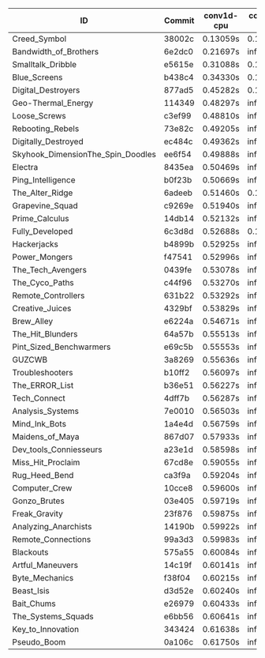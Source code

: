 |ID|Commit|conv1d-cpu|conv1d-gpu|DWSPConv2D-gpu|gemm-gpu|avg|
|-|-|-|-|-|-|-|
|Creed_Symbol|38002c|0.13059s|0.10955s|infs|2.28241s|infs|
|Bandwidth_of_Brothers|6e2dc0|0.21697s|infs|infs|2.23959s|infs|
|Smalltalk_Dribble|e5615e|0.31088s|0.13101s|infs|4.57997s|infs|
|Blue_Screens|b438c4|0.34330s|0.13441s|infs|4.60547s|infs|
|Digital_Destroyers|877ad5|0.45282s|0.13048s|infs|2.23436s|infs|
|Geo-Thermal_Energy|114349|0.48297s|infs|infs|4.94252s|infs|
|Loose_Screws|c3ef99|0.48810s|infs|infs|4.78632s|infs|
|Rebooting_Rebels|73e82c|0.49205s|infs|infs|4.45998s|infs|
|Digitally_Destroyed|ec484c|0.49362s|infs|infs|4.99737s|infs|
|Skyhook_DimensionThe_Spin_Doodles|ee6f54|0.49888s|infs|infs|4.78326s|infs|
|Electra|8435ea|0.50469s|infs|infs|4.97517s|infs|
|Ping_Intelligence|b0f23b|0.50669s|infs|infs|4.44139s|infs|
|The_Alter_Ridge|6adeeb|0.51460s|0.15555s|infs|4.80520s|infs|
|Grapevine_Squad|c9269e|0.51940s|infs|infs|4.93810s|infs|
|Prime_Calculus|14db14|0.52132s|infs|infs|4.76460s|infs|
|Fully_Developed|6c3d8d|0.52688s|0.16296s|infs|4.48976s|infs|
|Hackerjacks|b4899b|0.52925s|infs|infs|4.57820s|infs|
|Power_Mongers|f47541|0.52996s|infs|infs|4.92454s|infs|
|The_Tech_Avengers|0439fe|0.53078s|infs|infs|4.75969s|infs|
|The_Cyco_Paths|c44f96|0.53270s|infs|infs|4.48933s|infs|
|Remote_Controllers|631b22|0.53292s|infs|infs|4.99365s|infs|
|Creative_Juices|4329bf|0.53829s|infs|infs|4.95495s|infs|
|Brew_Alley|e6224a|0.54671s|infs|infs|4.71805s|infs|
|The_Hit_Blunders|64a57b|0.55513s|infs|infs|4.51056s|infs|
|Pint_Sized_Benchwarmers|e69c5b|0.55553s|infs|infs|4.72978s|infs|
|GUZCWB|3a8269|0.55636s|infs|infs|4.97264s|infs|
|Troubleshooters|b10ff2|0.56097s|infs|infs|4.86295s|infs|
|The_ERROR_List|b36e51|0.56227s|infs|infs|4.90797s|infs|
|Tech_Connect|4dff7b|0.56287s|infs|infs|5.02861s|infs|
|Analysis_Systems|7e0010|0.56503s|infs|infs|4.78184s|infs|
|Mind_Ink_Bots|1a4e4d|0.56759s|infs|infs|4.50333s|infs|
|Maidens_of_Maya|867d07|0.57933s|infs|infs|4.75795s|infs|
|Dev_tools_Conniesseurs|a23e1d|0.58598s|infs|infs|4.50018s|infs|
|Miss_Hit_Proclaim|67cd8e|0.59055s|infs|infs|4.98443s|infs|
|Rug_Heed_Bend|ca3f9a|0.59204s|infs|infs|4.64473s|infs|
|Computer_Crew|10cce8|0.59600s|infs|infs|4.46281s|infs|
|Gonzo_Brutes|03e405|0.59719s|infs|infs|4.59862s|infs|
|Freak_Gravity|23f876|0.59875s|infs|infs|5.00319s|infs|
|Analyzing_Anarchists|14190b|0.59922s|infs|infs|4.50070s|infs|
|Remote_Connections|99a3d3|0.59983s|infs|infs|4.66117s|infs|
|Blackouts|575a55|0.60084s|infs|infs|4.58818s|infs|
|Artful_Maneuvers|14c19f|0.60141s|infs|infs|4.64926s|infs|
|Byte_Mechanics|f38f04|0.60215s|infs|infs|4.97940s|infs|
|Beast_Isis|d3d52e|0.60240s|infs|infs|4.45578s|infs|
|Bait_Chums|e26979|0.60433s|infs|infs|4.45172s|infs|
|The_Systems_Squads|e6bb56|0.60641s|infs|infs|4.68277s|infs|
|Key_to_Innovation|343424|0.61638s|infs|infs|4.92884s|infs|
|Pseudo_Boom|0a106c|0.61750s|infs|infs|4.79596s|infs|
